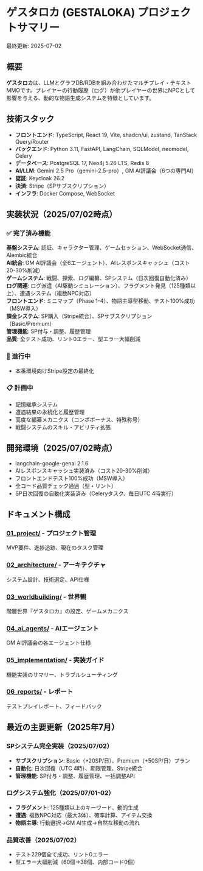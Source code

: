 # ゲスタロカ (GESTALOKA) プロジェクトサマリー

最終更新: 2025-07-02

## 概要
**ゲスタロカ**は、LLMとグラフDB/RDBを組み合わせたマルチプレイ・テキストMMOです。プレイヤーの行動履歴（ログ）が他プレイヤーの世界にNPCとして影響を与える、動的な物語生成システムを特徴としています。

## 技術スタック
- **フロントエンド**: TypeScript, React 19, Vite, shadcn/ui, zustand, TanStack Query/Router
- **バックエンド**: Python 3.11, FastAPI, LangChain, SQLModel, neomodel, Celery
- **データベース**: PostgreSQL 17, Neo4j 5.26 LTS, Redis 8
- **AI/LLM**: Gemini 2.5 Pro（gemini-2.5-pro）, GM AI評議会（6つの専門AI）
- **認証**: Keycloak 26.2
- **決済**: Stripe（SPサブスクリプション）
- **インフラ**: Docker Compose, WebSocket

## 実装状況（2025/07/02時点）

### ✅ 完了済み機能
**基盤システム**: 認証、キャラクター管理、ゲームセッション、WebSocket通信、Alembic統合  
**AI統合**: GM AI評議会（全6エージェント）、AIレスポンスキャッシュ（コスト20-30%削減）  
**ゲームシステム**: 戦闘、探索、ログ編纂、SPシステム（日次回復自動化済み）  
**ログ関連**: ログ派遣（AI駆動シミュレーション）、フラグメント発見（125種類以上）、遭遇システム（複数NPC対応）  
**フロントエンド**: ミニマップ（Phase 1-4）、物語主導型移動、テスト100%成功（MSW導入）  
**課金システム**: SP購入（Stripe統合）、SPサブスクリプション（Basic/Premium）  
**管理機能**: SP付与・調整、履歴管理  
**品質**: 全テスト成功、リント0エラー、型エラー大幅削減

### 🚧 進行中
- 本番環境向けStripe設定の最終化

### 📋 計画中
- 記憶継承システム
- 遭遇結果の永続化と履歴管理
- 高度な編纂メカニクス（コンボボーナス、特殊称号）
- 戦闘システムのスキル・アビリティ拡張

## 開発環境（2025/07/02時点）
- langchain-google-genai 2.1.6
- AIレスポンスキャッシュ実装済み（コスト20-30%削減）
- フロントエンドテスト100%成功（MSW導入）
- 全コード品質チェック通過（型・リント）
- SP日次回復の自動化実装済み（Celeryタスク、毎日UTC 4時実行）

## ドキュメント構成

### [01_project/](01_project/summary.md) - プロジェクト管理
MVP要件、進捗追跡、現在のタスク管理

### [02_architecture/](02_architecture/summary.md) - アーキテクチャ
システム設計、技術選定、API仕様

### [03_worldbuilding/](03_worldbuilding/summary.md) - 世界観
階層世界『ゲスタロカ』の設定、ゲームメカニクス

### [04_ai_agents/](04_ai_agents/summary.md) - AIエージェント
GM AI評議会の各エージェント仕様

### [05_implementation/](05_implementation/summary.md) - 実装ガイド
機能実装のサマリー、トラブルシューティング

### [06_reports/](06_reports/summary.md) - レポート
テストプレイレポート、フィードバック

## 最近の主要更新（2025年7月）

### SPシステム完全実装（2025/07/02）
- **サブスクリプション**: Basic（+20SP/日）、Premium（+50SP/日）プラン
- **自動化**: 日次回復（UTC 4時）、期限管理、Stripe統合
- **管理機能**: SP付与・調整、履歴管理、一括調整API

### ログシステム強化（2025/07/01-02）
- **フラグメント**: 125種類以上のキーワード、動的生成
- **遭遇**: 複数NPC対応（最大3体）、確率計算、アイテム交換
- **物語主導**: 行動選択→GM AI生成→自然な移動の流れ

### 品質改善（2025/07/02）
- テスト229個全て成功、リント0エラー
- 型エラー大幅削減（60個→38個、内部コード0個）